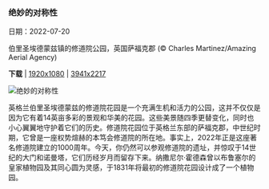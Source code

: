 ### 绝妙的对称性

日期：2022-07-20

伯里圣埃德蒙兹镇的修道院公园，英国萨福克郡 (© Charles Martinez/Amazing Aerial Agency)

**下载**  |  [1920x1080](https://cn.bing.com/th?id=OHR.AbbeyGardens_ZH-CN4831631801_1920x1080.jpg)  |  [3941x2217](https://cn.bing.com/th?id=OHR.AbbeyGardens_ZH-CN4831631801_UHD.jpg)

![绝妙的对称性](https://cn.bing.com/th?id=OHR.AbbeyGardens_ZH-CN4831631801_1920x1080.jpg "伯里圣埃德蒙兹镇的修道院公园，英国萨福克郡 (© Charles Martinez/Amazing Aerial Agency)")

英格兰伯里圣埃德蒙兹的修道院花园是一个充满生机和活力的公园，这并不仅仅是因为它有着14英亩多彩的景观和华美的花园。这些美景随四季更替变化，同时也小心翼翼地守护着它们的历史。修道院花园位于英格兰东部的萨福克郡，中世纪时期，它曾是一座权势煊赫的本笃会修道院的所在地。事实上，2022年正是这座著名修道院建立的1000周年。今天，你仍然可以参观修道院的遗址，并惊叹于14世纪的大门和诺曼塔，它们历经岁月而留存下来。纳撒尼尔·霍德森曾以布鲁塞尔的皇家植物园及其同心圆为灵感，于1831年将最初的修道院花园设计成了一个植物园。
